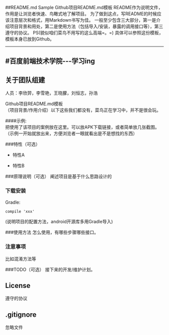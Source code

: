 ##README.md Sample
Github项目README.md模板
README作为说明文件，作用是让浏览者快速、鸟瞰式地了解项目。
为了做到这点，写README的时候应该注意层次和格式，用Markdown书写为佳。
一般至少包含三大部分，第一是介绍项目背景和用处，第二是使用方法（包括导入/安装，暴露的调用接口等），第三遵守的协议。
PS(貌似咱们菜鸟不用写的这么高端=。=)
具体可以参照这份模板，模板本身已放到Github。

---
#百度前端技术学院---学习ing
-------------

## 关于团队组建 
  人员：李欣羿，李雪艳，王晓朦，刘恒志，孙浩

Github项目README.md模板  
（项目背景/作用介绍）以下这些我们都没有，菜鸟正在学习中，并不是很会玩。

####示例:  
把使用了该项目的案例放在这里。可以放APK下载链接，或者简单放几张截图。  
（示例一开始就放出来，方便浏览者一眼就看出是不是想找的东西）

###特性（可选）
- 特性A

- 特性B

###原理说明（可选）
阐述项目是基于什么思路设计的


### 下载安装
Gradle:  
``` xml
compile 'xxx'
```
(说明项目的配置方法，android开源库多用Gradle导入)

###使用方法
怎么使用，有哪些步骤哪些接口。

### 注意事项
比如混淆方法等

###TODO（可选）
接下来的开发/维护计划。

## License
遵守的协议

## .gitignore 
忽略文件
